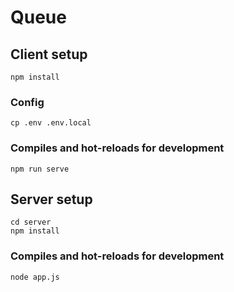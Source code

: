 # Queue

## Client setup
```
npm install
```

### Config
```
cp .env .env.local
```

### Compiles and hot-reloads for development
```
npm run serve
```

## Server setup
```
cd server
npm install
```

### Compiles and hot-reloads for development
```
node app.js
```